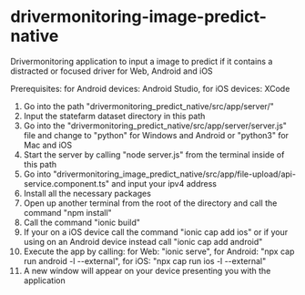 # drivermonitoring-image-predict-native

Drivermonitoring application to input a image to predict if it contains a distracted or focused driver for Web, Android and iOS

Prerequisites: for Android devices: Android Studio, for iOS devices: XCode

1. Go into the path "drivermonitoring_predict_native/src/app/server/"
2. Input the statefarm dataset directory in this path
3. Go into the "drivermonitoring_predict_native/src/app/server/server.js" file and change to "python" for Windows and Android or "python3" for Mac and iOS
4. Start the server by calling "node server.js" from the terminal inside of this path
5. Go into "drivermonitoring_image_predict_native/src/app/file-upload/api-service.component.ts" and input your ipv4 address
6. Install all the necessary packages
7. Open up another terminal from the root of the directory and call the command "npm install"
8. Call the command "ionic build"
9. If your on a iOS device call the command "ionic cap add ios" or if your using on an Android device instead call "ionic cap add android"
10. Execute the app by calling: for Web: "ionic serve", for Android: "npx cap run android -l --external", for iOS: "npx cap run ios -l --external"
11. A new window will appear on your device presenting you with the application
